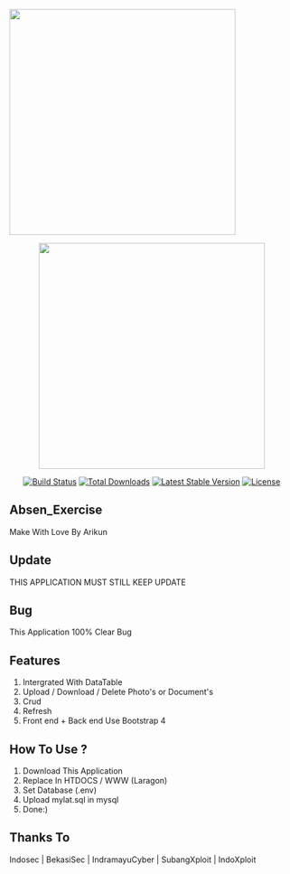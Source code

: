 <p align="left"><img src="https://res.cloudinary.com/dtfbvvkyp/image/upload/v1566331377/laravel-logolockup-cmyk-red.svg" width="400"></p>
<p align="center"><img src="https://scontent-lhr3-1.cdninstagram.com/v/t51.2885-15/e35/66805534_146103893240988_6865631396583561710_n.jpg?_nc_ht=scontent-lhr3-1.cdninstagram.com&se=7&oh=b95924752492f46a8c83374d20ec6f2a&oe=5DF484B5&ig_cache_key=MjA4ODUzMzE1MTA0MjM2OTU1NQ%3D%3D.2" width="400"></p>

<p align="center">
<a href="https://travis-ci.org/laravel/framework"><img src="https://travis-ci.org/laravel/framework.svg" alt="Build Status"></a>
<a href="https://packagist.org/packages/laravel/framework"><img src="https://poser.pugx.org/laravel/framework/d/total.svg" alt="Total Downloads"></a>
<a href="https://packagist.org/packages/laravel/framework"><img src="https://poser.pugx.org/laravel/framework/v/stable.svg" alt="Latest Stable Version"></a>
<a href="https://packagist.org/packages/laravel/framework"><img src="https://poser.pugx.org/laravel/framework/license.svg" alt="License"></a>
</p>

## Absen_Exercise
Make With Love By Arikun

## Update
THIS APPLICATION MUST STILL KEEP UPDATE

## Bug

This Application 100% Clear Bug

## Features

1. Intergrated With DataTable
2. Upload / Download / Delete Photo's or Document's
3. Crud 
4. Refresh 
5. Front end + Back end Use Bootstrap 4


## How To Use ?

1. Download This Application
2. Replace In HTDOCS / WWW (Laragon)
3. Set Database (.env)
4. Upload mylat.sql in mysql
5. Done:)

## Thanks To

Indosec | 
BekasiSec | 
IndramayuCyber | 
SubangXploit | 
IndoXploit
